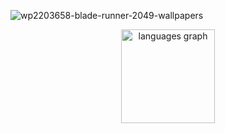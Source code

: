 ![wp2203658-blade-runner-2049-wallpapers](https://github.com/WilzTeN/WilzTeN/assets/107955157/25e1f024-c68d-49d0-8a3d-96edf5b8f930)
<div align="center">
  <img src="https://github-readme-stats.vercel.app/api/top-langs?username=WilzTeN&locale=en&hide_title=false&layout=compact&card_width=320&langs_count=5&theme=dracula&hide_border=false&order=2" height="150" alt="languages graph"  />
</div>

###
